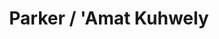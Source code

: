 ---
title: Parker / 'Amat Kuhwely
url: /parker-amat-kuhwely/
latitude: 34.146
longitude: -114.287
---